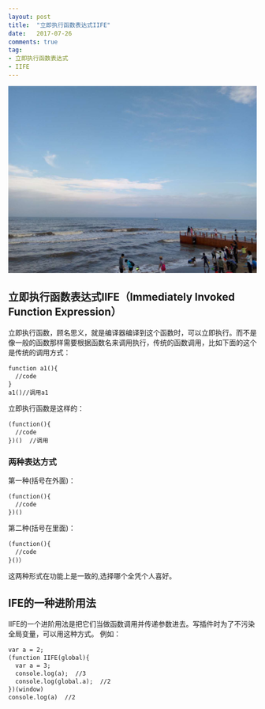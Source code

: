```yaml
---
layout: post
title:  "立即执行函数表达式IIFE"
date:   2017-07-26
comments: true
tag:
- 立即执行函数表达式
- IIFE
---
```

![南戴河](https://raw.githubusercontent.com/tiansn/tiansn.github.io/master/assets/img/themes/sea.jpeg)

## 立即执行函数表达式IIFE（Immediately Invoked Function Expression）
立即执行函数，顾名思义，就是编译器编译到这个函数时，可以立即执行。而不是像一般的函数那样需要根据函数名来调用执行，传统的函数调用，比如下面的这个是传统的调用方式：
```
function a1(){
  //code
}
a1()//调用a1
```

立即执行函数是这样的：
```
(function(){
  //code
})()  //调用
```


### 两种表达方式
第一种(括号在外面)：
```
(function(){
  //code
})()
```

第二种(括号在里面)：
```
(function(){
  //code
}()）

```
这两种形式在功能上是一致的,选择哪个全凭个人喜好。

## IFE的一种进阶用法
IIFE的一个进阶用法是把它们当做函数调用并传递参数进去。写插件时为了不污染全局变量，可以用这种方式。
例如：
```
var a = 2;
(function IIFE(global){
  var a = 3;
  console.log(a);  //3
  console.log(global.a);  //2
})(window)
console.log(a)  //2
```



